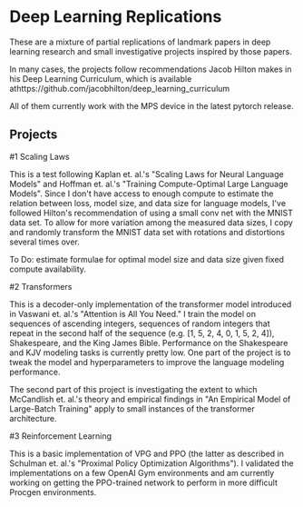 # Deep Learning Replications

These are a mixture of partial replications of landmark papers in deep learning research and small investigative projects inspired by those papers. 

In many cases, the projects follow recommendations Jacob Hilton makes in his Deep Learning Curriculum, which is available athttps://github.com/jacobhilton/deep_learning_curriculum

All of them currently work with the MPS device in the latest pytorch release.

## Projects
\#1 Scaling Laws 

This is a test following Kaplan et. al.'s "Scaling Laws for Neural Language Models" and Hoffman et. al.'s "Training Compute-Optimal Large Language Models". Since I don't have access to enough compute to estimate the relation between loss, model size, and data size for language models, I've followed Hilton's recommendation of using a small conv net with the MNIST data set. To allow for more variation among the measured data sizes, I copy and randomly transform the MNIST data set with rotations and distortions several times over. 

To Do: estimate formulae for optimal model size and data size given fixed compute availability. 

\#2 Transformers

This is a decoder-only implementation of the transformer model introduced in Vaswani et. al.'s "Attention is All You Need." I train the model on sequences of ascending integers, sequences of random integers that repeat in the second half of the sequence (e.g. [1, 5, 2, 4, 0, 1, 5, 2, 4]), Shakespeare, and the King James Bible. Performance on the Shakespeare and KJV modeling tasks is currently pretty low. One part of the project is to tweak the model and hyperparameters to improve the language modeling performance.

The second part of this project is investigating the extent to which McCandlish et. al.'s theory and empirical findings in "An Empirical Model of Large-Batch Training" apply to small instances of the transformer architecture. 

\#3 Reinforcement Learning

This is a basic implementation of VPG and PPO (the latter as described in Schulman et. al.'s "Proximal Policy Optimization Algorithms"). I validated the implementations on a few OpenAI Gym environments and am currently working on getting the PPO-trained network to perform in more difficult Procgen environments. 
